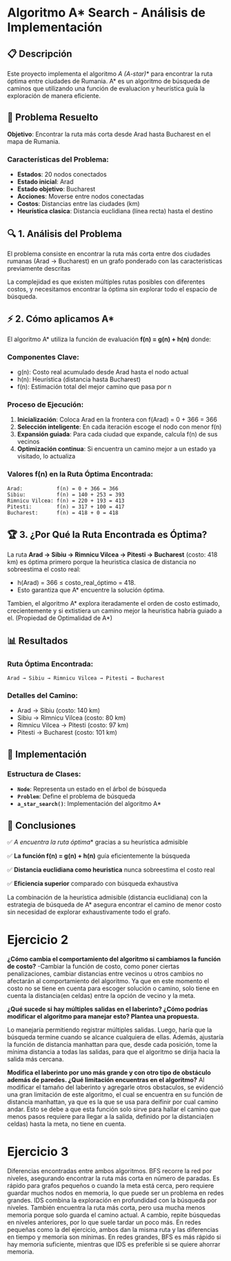 # Algoritmo A* Search - Análisis de Implementación

## 📋 Descripción

Este proyecto implementa el algoritmo **A* (A-star)** para encontrar la ruta óptima entre ciudades de Rumania. A* es un algoritmo de búsqueda de caminos que utilizando una función de evaluacion y heurística guía la exploración de manera eficiente.

## 🎯 Problema Resuelto

**Objetivo**: Encontrar la ruta más corta desde Arad hasta Bucharest en el mapa de Rumania.

### Características del Problema:
- **Estados**: 20 nodos conectados
- **Estado inicial**: Arad
- **Estado objetivo**: Bucharest  
- **Acciones**: Moverse entre nodos conectadas
- **Costos**: Distancias entre las ciudades (km)
- **Heurística clasica**: Distancia euclidiana (línea recta) hasta el destino

## 🔍 1. Análisis del Problema

El problema consiste en encontrar la ruta más corta entre dos ciudades rumanas (Arad → Bucharest) en un grafo ponderado con las caracteristicas previamente descritas

La complejidad es que existen múltiples rutas posibles con diferentes costos, y necesitamos encontrar la óptima sin explorar todo el espacio de búsqueda.

## ⚡ 2. Cómo aplicamos A*

El algoritmo A* utiliza la función de evaluación **f(n) = g(n) + h(n)** donde:

### Componentes Clave:
- g(n): Costo real acumulado desde Arad hasta el nodo actual
- h(n): Heurística (distancia hasta Bucharest)
- f(n): Estimación total del mejor camino que pasa por n

### Proceso de Ejecución:
1. **Inicialización**: Coloca Arad en la frontera con f(Arad) = 0 + 366 = 366
2. **Selección inteligente**: En cada iteración escoge el nodo con menor f(n)
3. **Expansión guiada**: Para cada ciudad que expande, calcula f(n) de sus vecinos
4. **Optimización continua**: Si encuentra un camino mejor a un estado ya visitado, lo actualiza

### Valores f(n) en la Ruta Óptima Encontrada:
```
Arad:           f(n) = 0 + 366 = 366
Sibiu:          f(n) = 140 + 253 = 393
Rimnicu Vilcea: f(n) = 220 + 193 = 413
Pitesti:        f(n) = 317 + 100 = 417
Bucharest:      f(n) = 418 + 0 = 418
```

## 🏆 3. ¿Por Qué la Ruta Encontrada es Óptima?

La ruta **Arad → Sibiu → Rimnicu Vilcea → Pitesti → Bucharest** (costo: 418 km) es óptima primero porque la heuristica clasica de distancia no sobreestima el costo real: 
- h(Arad) = 366 ≤ costo_real_óptimo = 418.
- Esto garantiza que A* encuentre la solución óptima.

Tambien, el algoritmo A* explora iteradamente el orden de costo estimado, crecientemente y si extistiera un camino mejor la heuristica habría guiado a el. (Propiedad de Optimalidad de A*)

## 📊 Resultados

### Ruta Óptima Encontrada:
```
Arad → Sibiu → Rimnicu Vilcea → Pitesti → Bucharest
```

### Detalles del Camino:
- Arad → Sibiu (costo: 140 km)
- Sibiu → Rimnicu Vilcea (costo: 80 km)
- Rimnicu Vilcea → Pitesti (costo: 97 km)
- Pitesti → Bucharest (costo: 101 km)

## 🔧 Implementación

### Estructura de Clases:
- **`Node`**: Representa un estado en el árbol de búsqueda
- **`Problem`**: Define el problema de búsqueda
- **`a_star_search()`**: Implementación del algoritmo A*

## 🎯 Conclusiones

✅ **A* encuentra la ruta óptima** gracias a su heurística admisible

✅ **La función f(n) = g(n) + h(n)** guía eficientemente la búsqueda

✅ **Distancia euclidiana como heuristica** nunca sobreestima el costo real

✅ **Eficiencia superior** comparado con búsqueda exhaustiva

La combinación de la heurística admisible (distancia euclidiana) con la estrategia de búsqueda de A* asegura encontrar el camino de menor costo sin necesidad de explorar exhaustivamente todo el grafo.

# Ejercicio 2

**¿Cómo cambia el comportamiento del algoritmo si cambiamos la
función de costo?**
-Cambiar la función de costo, como poner ciertas penalizaciones, cambiar distancias entre vecinos u otros cambios no afectarán al comportamiento del algoritmo. Ya que en este momento el costo no se tiene en cuenta para escoger solución o camino, solo tiene en cuenta la distancia(en celdas) entre la opción de vecino y la meta.

**¿Qué sucede si hay múltiples salidas en el laberinto? ¿Cómo
podrías modificar el algoritmo para manejar esto? Plantea una
propuesta.**

Lo manejaría permitiendo registrar múltiples salidas. Luego, haría que la búsqueda termine cuando se alcance cualquiera de ellas. Además, ajustaría la función de distancia manhattan para que, desde cada posición, tome la mínima distancia a todas las salidas, para que el algoritmo se dirija hacia la salida más cercana.

**Modifica el laberinto por uno más grande y con otro tipo de
obstáculo además de paredes. ¿Qué limitación encuentras en el
algoritmo?**
Al modificar el tamaño del laberinto y agregarle otros obstaculos, se evidenció una gran limitación de este algoritmo, el cual se encuentra en su función de distancia manhattan, ya que es la que se usa para deifinir por cual camino andar. Esto se debe a que esta función solo sirve para hallar el camino que menos pasos requiere para llegar a la salida, definido por la distancia(en celdas) hasta la meta, no tiene en cuenta.


# Ejercicio 3
 Diferencias encontradas entre ambos algoritmos.
BFS recorre la red por niveles, asegurando encontrar la ruta más corta en número de paradas. Es rápido para grafos pequeños o cuando la meta está cerca, pero requiere guardar muchos nodos en memoria, lo que puede ser un problema en redes grandes.
IDS combina la exploración en profundidad con la búsqueda por niveles. También encuentra la ruta más corta, pero usa mucha menos memoria porque solo guarda el camino actual. A cambio, repite búsquedas en niveles anteriores, por lo que suele tardar un poco más.
En redes pequeñas como la del ejercicio, ambos dan la misma ruta y las diferencias en tiempo y memoria son mínimas. En redes grandes, BFS es más rápido si hay memoria suficiente, mientras que IDS es preferible si se quiere ahorrar memoria.

